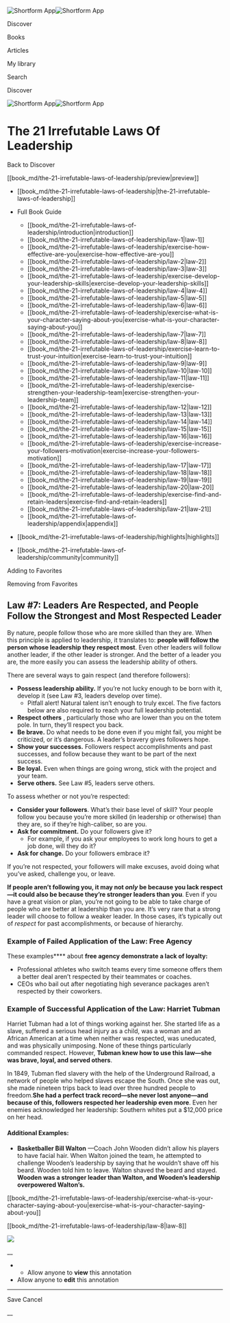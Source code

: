 ![Shortform App](/img/logo.36a2399e.svg)![Shortform App](/img/logo-dark.70c1b072.svg)

Discover

Books

Articles

My library

Search

Discover

![Shortform App](/img/logo.36a2399e.svg)![Shortform App](/img/logo-dark.70c1b072.svg)

# The 21 Irrefutable Laws Of Leadership

Back to Discover

[[book_md/the-21-irrefutable-laws-of-leadership/preview|preview]]

  * [[book_md/the-21-irrefutable-laws-of-leadership|the-21-irrefutable-laws-of-leadership]]
  * Full Book Guide

    * [[book_md/the-21-irrefutable-laws-of-leadership/introduction|introduction]]
    * [[book_md/the-21-irrefutable-laws-of-leadership/law-1|law-1]]
    * [[book_md/the-21-irrefutable-laws-of-leadership/exercise-how-effective-are-you|exercise-how-effective-are-you]]
    * [[book_md/the-21-irrefutable-laws-of-leadership/law-2|law-2]]
    * [[book_md/the-21-irrefutable-laws-of-leadership/law-3|law-3]]
    * [[book_md/the-21-irrefutable-laws-of-leadership/exercise-develop-your-leadership-skills|exercise-develop-your-leadership-skills]]
    * [[book_md/the-21-irrefutable-laws-of-leadership/law-4|law-4]]
    * [[book_md/the-21-irrefutable-laws-of-leadership/law-5|law-5]]
    * [[book_md/the-21-irrefutable-laws-of-leadership/law-6|law-6]]
    * [[book_md/the-21-irrefutable-laws-of-leadership/exercise-what-is-your-character-saying-about-you|exercise-what-is-your-character-saying-about-you]]
    * [[book_md/the-21-irrefutable-laws-of-leadership/law-7|law-7]]
    * [[book_md/the-21-irrefutable-laws-of-leadership/law-8|law-8]]
    * [[book_md/the-21-irrefutable-laws-of-leadership/exercise-learn-to-trust-your-intuition|exercise-learn-to-trust-your-intuition]]
    * [[book_md/the-21-irrefutable-laws-of-leadership/law-9|law-9]]
    * [[book_md/the-21-irrefutable-laws-of-leadership/law-10|law-10]]
    * [[book_md/the-21-irrefutable-laws-of-leadership/law-11|law-11]]
    * [[book_md/the-21-irrefutable-laws-of-leadership/exercise-strengthen-your-leadership-team|exercise-strengthen-your-leadership-team]]
    * [[book_md/the-21-irrefutable-laws-of-leadership/law-12|law-12]]
    * [[book_md/the-21-irrefutable-laws-of-leadership/law-13|law-13]]
    * [[book_md/the-21-irrefutable-laws-of-leadership/law-14|law-14]]
    * [[book_md/the-21-irrefutable-laws-of-leadership/law-15|law-15]]
    * [[book_md/the-21-irrefutable-laws-of-leadership/law-16|law-16]]
    * [[book_md/the-21-irrefutable-laws-of-leadership/exercise-increase-your-followers-motivation|exercise-increase-your-followers-motivation]]
    * [[book_md/the-21-irrefutable-laws-of-leadership/law-17|law-17]]
    * [[book_md/the-21-irrefutable-laws-of-leadership/law-18|law-18]]
    * [[book_md/the-21-irrefutable-laws-of-leadership/law-19|law-19]]
    * [[book_md/the-21-irrefutable-laws-of-leadership/law-20|law-20]]
    * [[book_md/the-21-irrefutable-laws-of-leadership/exercise-find-and-retain-leaders|exercise-find-and-retain-leaders]]
    * [[book_md/the-21-irrefutable-laws-of-leadership/law-21|law-21]]
    * [[book_md/the-21-irrefutable-laws-of-leadership/appendix|appendix]]
  * [[book_md/the-21-irrefutable-laws-of-leadership/highlights|highlights]]
  * [[book_md/the-21-irrefutable-laws-of-leadership/community|community]]



Adding to Favorites 

Removing from Favorites 

## Law #7: Leaders Are Respected, and People Follow the Strongest and Most Respected Leader

By nature, people follow those who are more skilled than they are. When this principle is applied to leadership, it translates to: **people will follow the person whose leadership they respect most**. Even other leaders will follow another leader, if the other leader is stronger. And the better of a leader you are, the more easily you can assess the leadership ability of others.

There are several ways to gain respect (and therefore followers):

  * **Possess leadership ability.** If you’re not lucky enough to be born with it, develop it (see Law #3, leaders develop over time). 
    * Pitfall alert! Natural talent isn’t enough to truly excel. The five factors below are also required to reach your full leadership potential.
  * **Respect others** , particularly those who are lower than you on the totem pole. In turn, they’ll respect you back. 
  * **Be brave.** Do what needs to be done even if you might fail, you might be criticized, or it’s dangerous. A leader’s bravery gives followers hope.
  * **Show your successes.** Followers respect accomplishments and past successes, and follow because they want to be part of the next success.
  * **Be loyal.** Even when things are going wrong, stick with the project and your team.
  * **Serve others.** See Law #5, leaders serve others.



To assess whether or not you’re respected:

  * **Consider your followers**. What’s their base level of skill? Your people follow you because you’re more skilled (in leadership or otherwise) than they are, so if they’re high-caliber, so are you.
  * **Ask for commitment.** Do your followers give it? 
    * For example, if you ask your employees to work long hours to get a job done, will they do it?
  * **Ask for change.** Do your followers embrace it?



If you’re not respected, your followers will make excuses, avoid doing what you’ve asked, challenge you, or leave.

**If people aren’t following you, it may not _only_ be because you lack respect—it could also be because they’re stronger leaders than you**. Even if you have a great vision or plan, you’re not going to be able to take charge of people who are better at leadership than you are. It’s very rare that a strong leader will choose to follow a weaker leader. In those cases, it’s typically out of _respect_ for past accomplishments, or because of hierarchy.

### Example of Failed Application of the Law: Free Agency

These examples**** about **free agency demonstrate a lack of loyalty:**

  * Professional athletes who switch teams every time someone offers them a better deal aren’t respected by their teammates or coaches.
  * CEOs who bail out after negotiating high severance packages aren’t respected by their coworkers.



### Example of Successful Application of the Law: Harriet Tubman

Harriet Tubman had a lot of things working against her. She started life as a slave, suffered a serious head injury as a child, was a woman and an African American at a time when neither was respected, was uneducated, and was physically unimposing. None of these things particularly commanded respect. However, **Tubman knew how to use this law—she was brave, loyal, and served others**.

In 1849, Tubman fled slavery with the help of the Underground Railroad, a network of people who helped slaves escape the South. Once she was out, she made nineteen trips back to lead over three hundred people to freedom.**She had a perfect track record—she never lost anyone—and because of this, followers respected her leadership even more**. Even her enemies acknowledged her leadership: Southern whites put a $12,000 price on her head.

#### Additional Examples:

  * **Basketballer Bill Walton** —Coach John Wooden didn’t allow his players to have facial hair. When Walton joined the team, he attempted to challenge Wooden’s leadership by saying that he wouldn’t shave off his beard. Wooden told him to leave. Walton shaved the beard and stayed. **Wooden was a stronger leader than Walton, and Wooden’s leadership overpowered Walton’s.**



[[book_md/the-21-irrefutable-laws-of-leadership/exercise-what-is-your-character-saying-about-you|exercise-what-is-your-character-saying-about-you]]

[[book_md/the-21-irrefutable-laws-of-leadership/law-8|law-8]]

![](https://bat.bing.com/action/0?ti=56018282&Ver=2&mid=2ef69201-d077-4aba-84de-9510b403aafb&sid=f30c5e70639211ee87d33f0876d93783&vid=f30c9700639211eeb3a75d830392c94f&vids=0&msclkid=N&pi=0&lg=en-US&sw=800&sh=600&sc=24&nwd=1&tl=Shortform%20%7C%20Book&p=https%3A%2F%2Fwww.shortform.com%2Fapp%2Fbook%2Fthe-21-irrefutable-laws-of-leadership%2Flaw-7&r=&lt=399&evt=pageLoad&sv=1&rn=628592)

__

  *   * Allow anyone to **view** this annotation
  * Allow anyone to **edit** this annotation



* * *

Save Cancel

__



